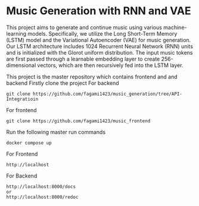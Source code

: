 # Music Generation with RNN and VAE
This project aims to generate and continue music using various machine-learning models. Specifically, we utilize the Long Short-Term Memory (LSTM) model and the Variational Autoencoder (VAE) for music generation. Our LSTM architecture includes 1024 Recurrent Neural Network (RNN) units and is initialized with the Glorot uniform distribution. The input music tokens are first passed through a learnable embedding layer to create 256-dimensional vectors, which are then recursively fed into the LSTM layer.  

This project is the master repository which contains frontend and and backend
Firstly clone the project
For backend 
```
git clone https://github.com/fagami1423/music_generation/tree/API-Integratioin
```
For frontend
```
git clone https://github.com/fagami1423/music_frontend
```

Run the following master run commands

```
docker compose up
```
For Frontend
```
http://localhost
```
For Backend
```
http://localhost:8000/docs
or 
http://localhost:8000/redoc

```